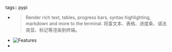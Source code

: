 tags:: pypi

- > Render rich text, tables, progress bars, syntax highlighting, markdown and more to the terminal.
  将富文本、表格、进度条、语法突显、标记等渲染到终端。
- ![Features](https://warehouse-camo.ingress.cmh1.psfhosted.org/2de4e72dfa02d5c81a627c8334a3c157f7b9a0c4/68747470733a2f2f6769746875622e636f6d2f7465787475616c697a652f726963682f7261772f6d61737465722f696d67732f66656174757265732e706e67)
-